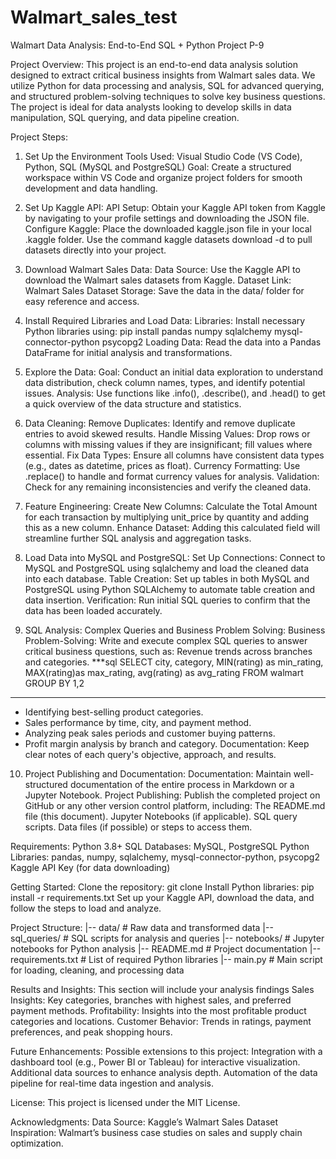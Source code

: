 # Walmart_sales_test
Walmart Data Analysis: End-to-End SQL + Python Project P-9

Project Overview:
This project is an end-to-end data analysis solution designed to extract critical business insights from Walmart sales data. We utilize Python for data processing and analysis, SQL for advanced querying, and structured problem-solving techniques to solve key business questions. The project is ideal for data analysts looking to develop skills in data manipulation, SQL querying, and data pipeline creation.

Project Steps:
1. Set Up the Environment
Tools Used: Visual Studio Code (VS Code), Python, SQL (MySQL and PostgreSQL)
Goal: Create a structured workspace within VS Code and organize project folders for smooth development and data handling.

2. Set Up Kaggle API:
API Setup: Obtain your Kaggle API token from Kaggle by navigating to your profile settings and downloading the JSON file.
Configure Kaggle:
Place the downloaded kaggle.json file in your local .kaggle folder.
Use the command kaggle datasets download -d <dataset-path> to pull datasets directly into your project.

3. Download Walmart Sales Data:
Data Source: Use the Kaggle API to download the Walmart sales datasets from Kaggle.
Dataset Link: Walmart Sales Dataset
Storage: Save the data in the data/ folder for easy reference and access.

4. Install Required Libraries and Load Data:
Libraries: Install necessary Python libraries using:
pip install pandas numpy sqlalchemy mysql-connector-python psycopg2
Loading Data: Read the data into a Pandas DataFrame for initial analysis and transformations.

5. Explore the Data:
Goal: Conduct an initial data exploration to understand data distribution, check column names, types, and identify potential issues.
Analysis: Use functions like .info(), .describe(), and .head() to get a quick overview of the data structure and statistics.

6. Data Cleaning:
Remove Duplicates: Identify and remove duplicate entries to avoid skewed results.
Handle Missing Values: Drop rows or columns with missing values if they are insignificant; fill values where essential.
Fix Data Types: Ensure all columns have consistent data types (e.g., dates as datetime, prices as float).
Currency Formatting: Use .replace() to handle and format currency values for analysis.
Validation: Check for any remaining inconsistencies and verify the cleaned data.

7. Feature Engineering:
Create New Columns: Calculate the Total Amount for each transaction by multiplying unit_price by quantity and adding this as a new column.
Enhance Dataset: Adding this calculated field will streamline further SQL analysis and aggregation tasks.

8. Load Data into MySQL and PostgreSQL:
Set Up Connections: Connect to MySQL and PostgreSQL using sqlalchemy and load the cleaned data into each database.
Table Creation: Set up tables in both MySQL and PostgreSQL using Python SQLAlchemy to automate table creation and data insertion.
Verification: Run initial SQL queries to confirm that the data has been loaded accurately.

9. SQL Analysis: Complex Queries and Business Problem Solving:
Business Problem-Solving: Write and execute complex SQL queries to answer critical business questions, such as:
Revenue trends across branches and categories.
***sql
SELECT 
  city,
  category,
  MIN(rating) as min_rating,
  MAX(rating)as max_rating,
  avg(rating) as avg_rating
FROM walmart
GROUP BY 1,2
***

 - Identifying best-selling product categories.
 - Sales performance by time, city, and payment method.
 - Analyzing peak sales periods and customer buying patterns.
 - Profit margin analysis by branch and category.
Documentation: Keep clear notes of each query's objective, approach, and results.

10. Project Publishing and Documentation:
Documentation: Maintain well-structured documentation of the entire process in Markdown or a Jupyter Notebook.
Project Publishing: Publish the completed project on GitHub or any other version control platform, including:
The README.md file (this document).
Jupyter Notebooks (if applicable).
SQL query scripts.
Data files (if possible) or steps to access them.

Requirements:
Python 3.8+
SQL Databases: MySQL, PostgreSQL
Python Libraries:
pandas, numpy, sqlalchemy, mysql-connector-python, psycopg2
Kaggle API Key (for data downloading)

Getting Started:
Clone the repository:
git clone <repo-url>
Install Python libraries:
pip install -r requirements.txt
Set up your Kaggle API, download the data, and follow the steps to load and analyze.

Project Structure:
|-- data/                     # Raw data and transformed data
|-- sql_queries/              # SQL scripts for analysis and queries
|-- notebooks/                # Jupyter notebooks for Python analysis
|-- README.md                 # Project documentation
|-- requirements.txt          # List of required Python libraries
|-- main.py                   # Main script for loading, cleaning, and processing data

Results and Insights:
This section will include your analysis findings
Sales Insights: Key categories, branches with highest sales, and preferred payment methods.
Profitability: Insights into the most profitable product categories and locations.
Customer Behavior: Trends in ratings, payment preferences, and peak shopping hours.

Future Enhancements:
Possible extensions to this project:
Integration with a dashboard tool (e.g., Power BI or Tableau) for interactive visualization.
Additional data sources to enhance analysis depth.
Automation of the data pipeline for real-time data ingestion and analysis.

License:
This project is licensed under the MIT License.

Acknowledgments:
Data Source: Kaggle’s Walmart Sales Dataset
Inspiration: Walmart’s business case studies on sales and supply chain optimization.
